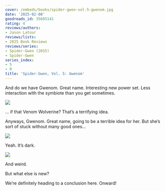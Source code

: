 ```yaml
---
cover: /embeds/books/spider-gwen-vol-5-gwenom.jpg
date: '2025-02-08'
goodreads_id: 35605141
rating: 4
reviews/authors:
- Jason Latour
reviews/lists:
- 2025 Book Reviews
reviews/series:
- Spider-Gwen (2015)
- Spider-Gwen
series_index:
- 5
- 0
title: 'Spider-Gwen, Vol. 5: Gwenom'
---
```

And do we have Gwenom. Great name. Interesting new power set. Less interaction with the symbiote than you get sometimes.

![](/embeds/books/attachments/spider-gwen-2015-v5-textbundle-b0c691.jpeg)

… if that Venom Wolverine? That’s a terrifying idea. 

Anyways, Gwenom. Great name, going to be a terrible idea for her. But she’s sort of stuck without many good ones…

![](/embeds/books/attachments/spider-gwen-2015-v5-textbundle-ba9ca6.jpeg)

Yeah. It’s dark. 

![](/embeds/books/attachments/spider-gwen-2015-v5-textbundle-310d3e.jpeg)

And weird. 

But what else is new?

We’re definitely heading to a conclusion here. Onward!

<!--more-->